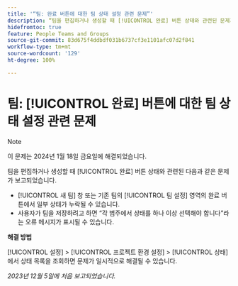 ```yaml
---
title: '“팀: 완료 버튼에 대한 팀 상태 설정 관련 문제”'
description: “팀을 편집하거나 생성할 때 [!UICONTROL 완료] 버튼 상태와 관련된 문제가 보고되었습니다. 해결 방법을 사용할 수 있습니다.”
hidefromtoc: true
feature: People Teams and Groups
source-git-commit: 83d675f4ddbdf031b6737cf3e1101afc07d2f841
workflow-type: tm+mt
source-wordcount: '129'
ht-degree: 100%

---
```



# 팀: [!UICONTROL 완료] 버튼에 대한 팀 상태 설정 관련 문제

>[!NOTE]
>
>이 문제는 2024년 1월 18일 금요일에 해결되었습니다.

팀을 편집하거나 생성할 때 [!UICONTROL 완료] 버튼 상태와 관련된 다음과 같은 문제가 보고되었습니다.

* [!UICONTROL 새 팀] 창 또는 기존 팀의 [!UICONTROL 팀 설정] 영역의 완료 버튼에서 일부 상태가 누락될 수 있습니다.
* 사용자가 팀을 저장하려고 하면 “각 범주에서 상태를 하나 이상 선택해야 합니다”라는 오류 메시지가 표시될 수 있습니다.

**해결 방법**

[!UICONTROL 설정] > [!UICONTROL 프로젝트 환경 설정] > [!UICONTROL 상태]에서 상태 목록을 조회하면 문제가 일시적으로 해결될 수 있습니다.

_2023년 12월 5일에 처음 보고되었습니다._
